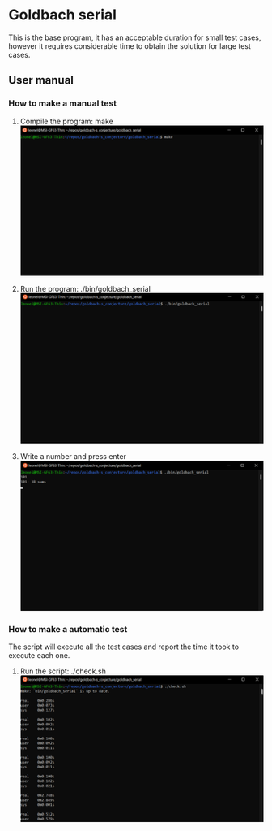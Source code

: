 # Goldbach serial

This is the base program, it has an acceptable duration for small test cases, however it requires considerable time to obtain the solution for large test cases.

## User manual 
### How to make a manual test
1) Compile the program: make
![makeImg](img/Make.png)

2) Run the program: ./bin/goldbach_serial
![runImg](img/Execute.png)

3) Write a number and press enter
![writeImg](img/Write.png)

### How to make a automatic test
The script will execute all the test cases and report the time it took to execute each one.

1) Run the script: ./check.sh
![checkImg](img/Check.png)
